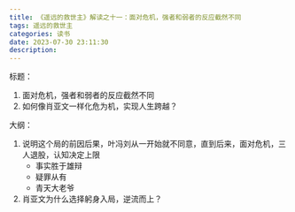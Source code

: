 ```yaml
---
title: 《遥远的救世主》解读之十一：面对危机，强者和弱者的反应截然不同
tags: 遥远的救世主
categories: 读书
date: 2023-07-30 23:11:30
description:
---
```


标题：

1. 面对危机，强者和弱者的反应截然不同
2. 如何像肖亚文一样化危为机，实现人生跨越？

大纲：

1. 说明这个局的前因后果，叶冯刘从一开始就不同意，直到后来，面对危机，三人退股，认知决定上限
   - 事实胜于雄辩
   - 疑罪从有
   - 青天大老爷
2. 肖亚文为什么选择躬身入局，逆流而上？
